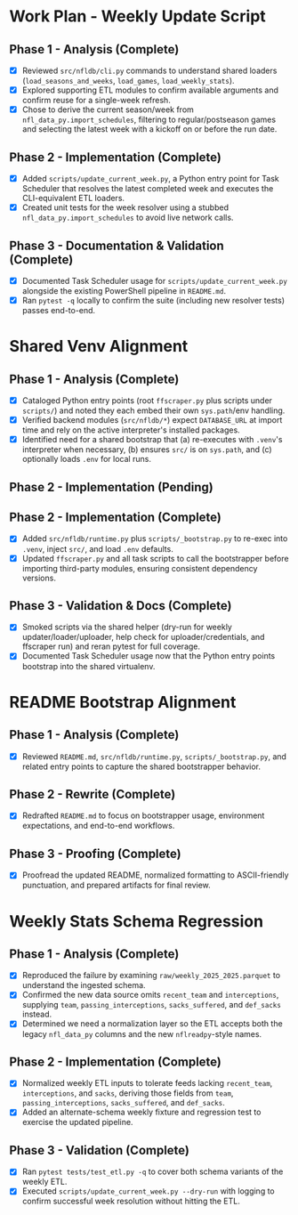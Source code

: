 # Work Plan - Weekly Update Script

## Phase 1 - Analysis (Complete)
- [x] Reviewed `src/nfldb/cli.py` commands to understand shared loaders (`load_seasons_and_weeks`, `load_games`, `load_weekly_stats`).
- [x] Explored supporting ETL modules to confirm available arguments and confirm reuse for a single-week refresh.
- [x] Chose to derive the current season/week from `nfl_data_py.import_schedules`, filtering to regular/postseason games and selecting the latest week with a kickoff on or before the run date.

## Phase 2 - Implementation (Complete)
- [x] Added `scripts/update_current_week.py`, a Python entry point for Task Scheduler that resolves the latest completed week and executes the CLI-equivalent ETL loaders.
- [x] Created unit tests for the week resolver using a stubbed `nfl_data_py.import_schedules` to avoid live network calls.

## Phase 3 - Documentation & Validation (Complete)
- [x] Documented Task Scheduler usage for `scripts/update_current_week.py` alongside the existing PowerShell pipeline in `README.md`.
- [x] Ran `pytest -q` locally to confirm the suite (including new resolver tests) passes end-to-end.

# Shared Venv Alignment

## Phase 1 - Analysis (Complete)
- [x] Cataloged Python entry points (root `ffscraper.py` plus scripts under `scripts/`) and noted they each embed their own `sys.path`/env handling.
- [x] Verified backend modules (`src/nfldb/*`) expect `DATABASE_URL` at import time and rely on the active interpreter's installed packages.
- [x] Identified need for a shared bootstrap that (a) re-executes with `.venv`'s interpreter when necessary, (b) ensures `src/` is on `sys.path`, and (c) optionally loads `.env` for local runs.

## Phase 2 - Implementation (Pending)
## Phase 2 - Implementation (Complete)
- [x] Added `src/nfldb/runtime.py` plus `scripts/_bootstrap.py` to re-exec into `.venv`, inject `src/`, and load `.env` defaults.
- [x] Updated `ffscraper.py` and all task scripts to call the bootstrapper before importing third-party modules, ensuring consistent dependency versions.

## Phase 3 - Validation & Docs (Complete)
- [x] Smoked scripts via the shared helper (dry-run for weekly updater/loader/uploader, help check for uploader/credentials, and ffscraper run) and reran pytest for full coverage.
- [x] Documented Task Scheduler usage now that the Python entry points bootstrap into the shared virtualenv.

# README Bootstrap Alignment

## Phase 1 - Analysis (Complete)
- [x] Reviewed `README.md`, `src/nfldb/runtime.py`, `scripts/_bootstrap.py`, and related entry points to capture the shared bootstrapper behavior.

## Phase 2 - Rewrite (Complete)
- [x] Redrafted `README.md` to focus on bootstrapper usage, environment expectations, and end-to-end workflows.

## Phase 3 - Proofing (Complete)
- [x] Proofread the updated README, normalized formatting to ASCII-friendly punctuation, and prepared artifacts for final review.

# Weekly Stats Schema Regression

## Phase 1 - Analysis (Complete)
- [x] Reproduced the failure by examining `raw/weekly_2025_2025.parquet` to understand the ingested schema.
- [x] Confirmed the new data source omits `recent_team` and `interceptions`, supplying `team`, `passing_interceptions`, `sacks_suffered`, and `def_sacks` instead.
- [x] Determined we need a normalization layer so the ETL accepts both the legacy `nfl_data_py` columns and the new `nflreadpy`-style names.

## Phase 2 - Implementation (Complete)
- [x] Normalized weekly ETL inputs to tolerate feeds lacking `recent_team`, `interceptions`, and `sacks`, deriving those fields from `team`, `passing_interceptions`, `sacks_suffered`, and `def_sacks`.
- [x] Added an alternate-schema weekly fixture and regression test to exercise the updated pipeline.

## Phase 3 - Validation (Complete)
- [x] Ran `pytest tests/test_etl.py -q` to cover both schema variants of the weekly ETL.
- [x] Executed `scripts/update_current_week.py --dry-run` with logging to confirm successful week resolution without hitting the ETL.
